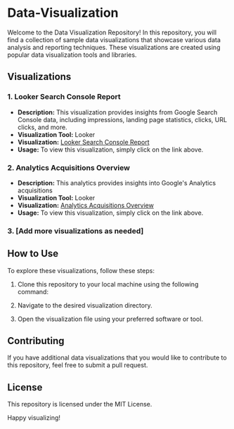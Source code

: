 # Data-Visualization

Welcome to the Data Visualization Repository! In this repository, you will find a collection of sample data visualizations that showcase various data analysis and reporting techniques. These visualizations are created using popular data visualization tools and libraries.

## Visualizations

### 1. Looker Search Console Report

- **Description:** This visualization provides insights from Google Search Console data, including impressions, landing page statistics, clicks, URL clicks, and more.
- **Visualization Tool:** Looker
- **Visualization:** [Looker Search Console Report](https://lookerstudio.google.com/reporting/d94d866f-fa7d-466f-a619-785cf7ffa0db)
- **Usage:** To view this visualization, simply click on the link above.

### 2. Analytics Acquisitions Overview

- **Description:** This analytics provides insights into Google's Analytics acquisitions
- **Visualization Tool:** Looker
- **Visualization:** [Analytics Acquisitions Overview](https://lookerstudio.google.com/reporting/5124798c-e474-4257-84e2-ed833f85ab90)
- **Usage:** To view this visualization, simply click on the link above.

### 3. [Add more visualizations as needed]

## How to Use

To explore these visualizations, follow these steps:

1. Clone this repository to your local machine using the following command:

2. Navigate to the desired visualization directory.


3. Open the visualization file using your preferred software or tool.

## Contributing

If you have additional data visualizations that you would like to contribute to this repository, feel free to submit a pull request. 

## License

This repository is licensed under the MIT License. 

Happy visualizing!
